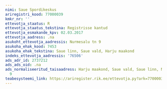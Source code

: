 ```yaml
---
nimi: Saue Spordikeskus
ariregistri_kood: 77000039
kmkr_nr: ''
ettevotja_staatus: R
ettevotja_staatus_tekstina: Registrisse kantud
ettevotja_esmakande_kpv: 02.03.2017
ettevotja_aadress: .na
asukoht_ettevotja_aadressis: Nurmesalu tn 9
asukoha_ehak_kood: 7453
asukoha_ehak_tekstina: Saue linn, Saue vald, Harju maakond
indeks_ettevotja_aadressis: '76506'
ads_adr_id: 2737212
ads_ads_oid: .na
ads_normaliseeritud_taisaadress: Harju maakond, Saue vald, Saue linn, Nurmesalu tn
  9
teabesysteemi_link: https://ariregister.rik.ee/ettevotja.py?ark=77000039&ref=rekvisiidid
---
```

